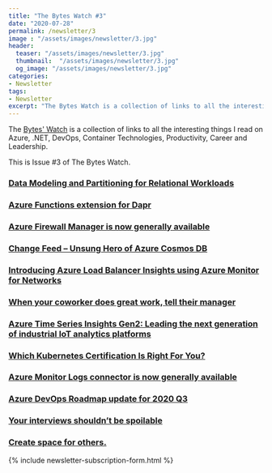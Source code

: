 ```yaml
---
title: "The Bytes Watch #3"
date: "2020-07-28"
permalink: /newsletter/3
image : "/assets/images/newsletter/3.jpg"
header:
  teaser: "/assets/images/newsletter/3.jpg"
  thumbnail:  "/assets/images/newsletter/3.jpg"
  og_image: "/assets/images/newsletter/3.jpg"
categories:
- Newsletter
tags:
- Newsletter
excerpt: "The Bytes Watch is a collection of links to all the interesting things I read on Azure, .NET, DevOps, Container Technologies, Productivity, Career and Leadership published as a blog post and also available as a newsletter."
---
```


The [Bytes' Watch](https://www.gurucharan.in/newsletter/) is a collection of links to all the interesting things I read on Azure, .NET, DevOps, Container Technologies, Productivity, Career and Leadership.

This is Issue #3 of The Bytes Watch.

### [Data Modeling and Partitioning for Relational Workloads](https://devblogs.microsoft.com/cosmosdb/data-modeling-and-partitioning-for-relational-workloads/)

### [Azure Functions extension for Dapr](https://cloudblogs.microsoft.com/opensource/2020/07/01/announcing-azure-functions-extension-for-dapr/)

### [Azure Firewall Manager is now generally available](https://azure.microsoft.com/blog/azure-firewall-manager-is-now-generally-available/)

### [Change Feed – Unsung Hero of Azure Cosmos DB](https://devblogs.microsoft.com/cosmosdb/change-feed-unsung-hero-of-azure-cosmos-db/)

### [Introducing Azure Load Balancer Insights using Azure Monitor for Networks](https://azure.microsoft.com/en-us/updates/introducing-azure-load-balancer-insights-using-azure-monitor-for-networks/)

### [When your coworker does great work, tell their manager](https://jvns.ca/blog/2020/07/14/when-your-coworker-does-great-work-tell-their-manager/)

### [Azure Time Series Insights Gen2: Leading the next generation of industrial IoT analytics platforms](https://azure.microsoft.com/blog/azure-time-series-insights-gen-2-leading-the-next-generation-of-industrial-iot-analytics-solutions/)

### [Which Kubernetes Certification Is Right For You?](https://www.cncf.io/blog/2020/07/20/which-kubernetes-certification-is-right-for-you/)

### [Azure Monitor Logs connector is now generally available](https://azure.microsoft.com/en-us/updates/azure-monitor-logs-connector-is-now-generally-available/)

### [Azure DevOps Roadmap update for 2020 Q3](https://devblogs.microsoft.com/devops/azure-devops-roadmap-update-for-2020-q3/)

### [Your interviews shouldn’t be spoilable](https://medium.com/@rafeco/your-interviews-shouldnt-be-spoilable-c9088ecea1ee)

### [Create space for others.](https://lethain.com/create-space-for-others/)

{% include newsletter-subscription-form.html %}
